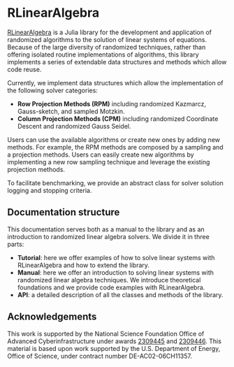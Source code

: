 # RLinearAlgebra

[RLinearAlgebra](https://github.com/numlinalg/RLinearAlgebra.jl) is a Julia library for the development and application of randomized algorithms to the solution of linear systems of equations. Because of the large diversity of randomized techniques, rather than offering isolated routine implementations of algorithms, this library implements a series of extendable data structures and methods which allow code reuse.

Currently, we implement data structures which allow the implementation of the following solver categories:

* **Row Projection Methods (RPM)** including randomized Kazmarcz, Gauss-sketch, and sampled Motzkin.
* **Column Projection Methods (CPM)** including randomized Coordinate Descent and randomized Gauss Seidel.

Users can use the available algorithms or create new ones by adding new methods. For example, the RPM methods are composed by a sampling and a projection methods. Users can easily create new algorithms by implementing a new row sampling technique and leverage the existing projection methods.

To facilitate benchmarking, we provide an abstract class for solver solution logging and stopping criteria.

## Documentation structure

This documentation serves both as a manual to the library and as an introduction to randomized linear algebra solvers. We divide it in three parts:

* **Tutorial**: here we offer examples of how to solve linear systems with RLinearAlgebra and how to extend the library.
* **Manual**: here we offer an introduction to solving linear systems with randomized linear algebra techniques. We introduce theoretical foundations and we provide code examples with RLinearAlgebra.
* **API**: a detailed description of all the classes and methods of the library.

## Acknowledgements
This work is supported by the National Science Foundation Office of Advanced Cyberinfrastructure under awards [2309445](https://www.nsf.gov/awardsearch/showAward?AWD_ID=2309445) and [2309446](https://www.nsf.gov/awardsearch/showAward?AWD_ID=2309446).
This material is based upon work supported by the U.S. Department of Energy, Office of Science, under contract number DE-AC02-06CH11357.
